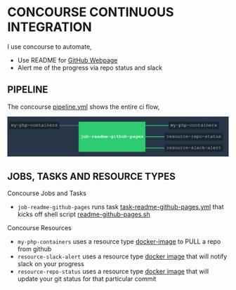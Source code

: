 # CONCOURSE CONTINUOUS INTEGRATION

I use concourse to automate,

* Use README for
  [GitHub Webpage](https://jeffdecola.github.io/my-php-containers/)
* Alert me of the progress via repo status and slack

## PIPELINE

The concourse
[pipeline.yml](https://github.com/JeffDeCola/my-php-containers/blob/master/ci/pipeline.yml)
shows the entire ci flow,

![IMAGE - my-php-containers concourse ci pipeline - IMAGE](docs/pics/my-php-containers-pipeline.jpg)

## JOBS, TASKS AND RESOURCE TYPES

Concourse Jobs and Tasks

* `job-readme-github-pages` runs task
  [task-readme-github-pages.yml](https://github.com/JeffDeCola/my-php-containers/blob/master/ci/tasks/task-readme-github-pages.yml)
  that kicks off shell script
  [readme-github-pages.sh](https://github.com/JeffDeCola/my-php-containers/blob/master/ci/scripts/readme-github-pages.sh)

Concourse Resources

* `my-php-containers` uses a resource type
  [docker-image](https://hub.docker.com/r/concourse/git-resource/)
  to PULL a repo from github
* `resource-slack-alert` uses a resource type
  [docker image](https://hub.docker.com/r/cfcommunity/slack-notification-resource)
  that will notify slack on your progress
* `resource-repo-status` uses a resource type
  [docker image](https://hub.docker.com/r/jeffdecola/github-status-resource-clone)
  that will update your git status for that particular commit
